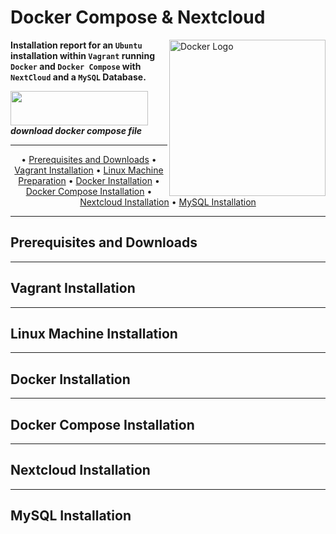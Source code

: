 # Docker Compose & Nextcloud

<img src="https://xibo.org.uk/img/svg/Home/icon_home_ubuntu_blue.svg" alt="Docker Logo" width='250' align="right">

**Installation report for an `Ubuntu` installation within `Vagrant` running `Docker` and `Docker Compose` with `NextCloud` and a `MySQL` Database.**

<a href="https://github.com/farag2/Sophia-Script-for-Windows/releases/latest"><img src="https://raw.githubusercontent.com/farag2/Sophia-Script-for-Windows/master/img/SSdownloadbutton.svg" width=220px height=55px></a>\
***download docker compose file***

***

<p align="center">
	&bull;
	<a href="#prerequisites-and-downloads">Prerequisites and Downloads</a>
	&bull;
	<a href="#vagrant-installation">Vagrant Installation</a>  
	&bull;
	<a href="#linux-machine-installation">Linux Machine Preparation</a>
	&bull;
	<a href="#docker-installation">Docker Installation</a>
	&bull;
	<a href="#docker-compose-installation">Docker Compose Installation</a>
	&bull;
	<a href="#nextcloud-installation">Nextcloud Installation</a>
	&bull;
	<a href="#mysql-installation">MySQL Installation</a>
</p>

***

## Prerequisites and Downloads

***

## Vagrant Installation

***

## Linux Machine Installation

***

## Docker Installation

***

## Docker Compose Installation

***

## Nextcloud Installation

***

## MySQL Installation
